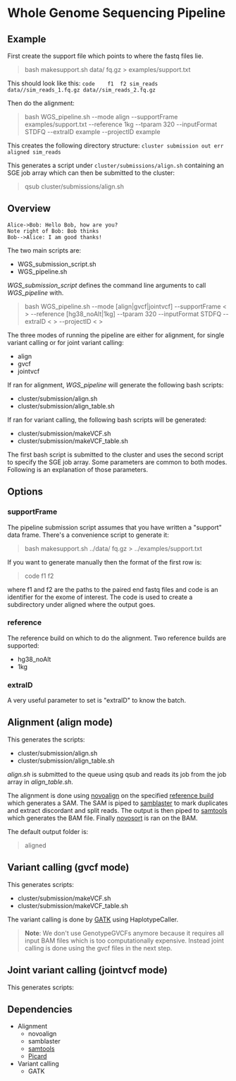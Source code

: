 <script src="raphael-min.js"></script>
<script src="underscore-min.js"></script>
<script src="sequence-diagram-min.js"></script>

# Whole Genome Sequencing Pipeline

## Example

First create the support file which points to where the fastq files lie.
> bash makesupport.sh  data/ fq.gz > examples/support.txt

This should look like this:
`
code	f1	f2
sim_reads	data//sim_reads_1.fq.gz	data//sim_reads_2.fq.gz
`

Then do the alignment:

> bash WGS_pipeline.sh 
     --mode align
     --supportFrame examples/support.txt
     --reference 1kg
     --tparam 320
     --inputFormat STDFQ 
     --extraID example
     --projectID example

This creates the following directory structure:
`
cluster
     submission
     out
     err
aligned
     sim_reads
`
     
This generates a script under `cluster/submissions/align.sh` containing an SGE job array which can then be submitted to the cluster:

> qsub cluster/submissions/align.sh

## Overview

```sequence
Alice->Bob: Hello Bob, how are you?
Note right of Bob: Bob thinks
Bob-->Alice: I am good thanks!
```

The two main scripts are:
- WGS_submission_script.sh
- WGS_pipeline.sh

*WGS_submission_script* defines the command line arguments to call
*WGS_pipeline*
with.


> bash WGS_pipeline.sh 
     --mode [align|gvcf|jointvcf]
     --supportFrame < >
     --reference [hg38_noAlt|1kg]
     --tparam 320
     --inputFormat STDFQ 
     --extraID < >
     --projectID < >


The three modes of running the pipeline are either for alignment, for single variant calling or for joint variant calling:
- align
- gvcf
- jointvcf

If ran for alignment, *WGS_pipeline* will generate the following bash
scripts:

- cluster/submission/align.sh
- cluster/submission/align_table.sh

If ran for variant calling, the following bash scripts will be generated:

- cluster/submission/makeVCF.sh
- cluster/submission/makeVCF_table.sh

The first bash script is submitted to the cluster and uses the second script to specify the SGE job array.
Some parameters are common to both modes.
Following is an explanation of those parameters.

## Options

### supportFrame

The pipeline submission script assumes that you have written a "support" data frame.
There's a convenience script to generate it:

> bash makesupport.sh  ../data/ fq.gz > ../examples/support.txt

If you want to generate manually then the format of the first row is:

> code f1 f2 

where f1 and f2 are the paths to the paired end fastq files and code is an identifier for the exome of interest.
The code is used to create a subdirectory under aligned where the output goes.

### reference

The reference build on which to do the alignment.
Two reference builds are supported:
- hg38_noAlt
- 1kg

### extraID

A very useful parameter to set is "extraID" to know the batch.

## Alignment (align mode)

This generates the scripts:
 - cluster/submission/align.sh
 - cluster/submission/align_table.sh
 
*align.sh* is submitted to the queue using qsub and reads its job from the job array in *align_table.sh*.

The alignment is done using [novoalign](http://www.novocraft.com/main/page.php?s=novoalign) on the specified [reference build](reference) which generates a SAM.
The SAM is piped to [samblaster](https://github.com/GregoryFaust/samblaster) to mark duplicates and extract discordant and split reads.
The output is then piped to [samtools]() which generates the BAM file.
Finally [novosort]() is ran on the BAM.

The default output folder is:
> aligned

## Variant calling (gvcf mode)

This generates scripts:
- cluster/submission/makeVCF.sh
- cluster/submission/makeVCF_table.sh

The variant calling is done by [GATK](http://www.broadinstitute.org/partnerships/education/broade/best-practices-variant-calling-gatk) using HaplotypeCaller.

> **Note**: We don't use GenotypeGVCFs anymore because it requires all input BAM files which is too computationally expensive.  Instead joint calling is done using the gvcf files in the next step.

## Joint variant calling (jointvcf mode)

This generates scripts:


## Dependencies

- Alignment
  - novoalign
  - samblaster
  - [samtools]()
  - [Picard]()
- Variant calling
  - GATK

